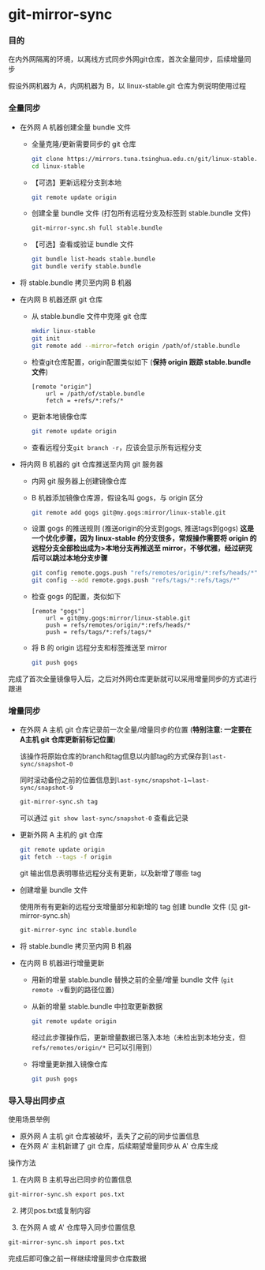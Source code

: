 # git-mirror-sync

### 目的

在内外网隔离的环境，以离线方式同步外网git仓库，首次全量同步，后续增量同步

假设外网机器为 A，内网机器为 B，以 linux-stable.git 仓库为例说明使用过程

### 全量同步

- 在外网 A 机器创建全量 bundle 文件
  - 全量克隆/更新需要同步的 git 仓库

    ```bash
    git clone https://mirrors.tuna.tsinghua.edu.cn/git/linux-stable.git
    cd linux-stable
    ```

  - 【可选】更新远程分支到本地

    ```bash
    git remote update origin
    ```

  - 创建全量 bundle 文件 (打包所有远程分支及标签到 stable.bundle 文件)

    ```bash
    git-mirror-sync.sh full stable.bundle
    ```

  - 【可选】查看或验证 bundle 文件

    ```bash
    git bundle list-heads stable.bundle
    git bundle verify stable.bundle
    ```

- 将 stable.bundle 拷贝至内网 B 机器
- 在内网 B 机器还原 git 仓库
  - 从 stable.bundle 文件中克隆 git 仓库

    ```bash
    mkdir linux-stable
    git init
    git remote add --mirror=fetch origin /path/of/stable.bundle
    ```

  - 检查git仓库配置，origin配置类似如下 (**保持 origin 跟踪 stable.bundle 文件**)

    ```
    [remote "origin"]
        url = /path/of/stable.bundle
        fetch = +refs/*:refs/*
    ```

  - 更新本地镜像仓库

    ```bash
    git remote update origin
    ```

  - 查看远程分支`git branch -r`，应该会显示所有远程分支

- 将内网 B 机器的 git 仓库推送至内网 git 服务器
  - 内网 git 服务器上创建镜像仓库
  - B 机器添加镜像仓库源，假设名叫 gogs，与 origin 区分

    ```bash
    git remote add gogs git@my.gogs:mirror/linux-stable.git
    ```

  - 设置 gogs 的推送规则 (推送origin的分支到gogs, 推送tags到gogs)
    **这是一个优化步骤，因为 linux-stable 的分支很多，常规操作需要将 origin 的远程分支全部检出成为>本地分支再推送至 mirror，不够优雅，经过研究后可以跳过本地分支步骤**

    ```bash
    git config remote.gogs.push "refs/remotes/origin/*:refs/heads/*"
    git config --add remote.gogs.push "refs/tags/*:refs/tags/*"
    ```

  - 检查 gogs 的配置，类似如下

    ```
    [remote "gogs"]
        url = git@my.gogs:mirror/linux-stable.git
        push = refs/remotes/origin/*:refs/heads/*
        push = refs/tags/*:refs/tags/*
    ```

  - 将 B 的 origin 远程分支和标签推送至 mirror

    ```bash
    git push gogs
    ```

完成了首次全量镜像导入后，之后对外网仓库更新就可以采用增量同步的方式进行跟进

### 增量同步

- 在外网 A 主机 git 仓库记录前一次全量/增量同步的位置 (**特别注意: 一定要在A主机 git 仓库更新前标记位置**)

  该操作将原始仓库的branch和tag信息以内部tag的方式保存到`last-sync/snapshot-0`

  同时滚动备份之前的位置信息到`last-sync/snapshot-1`~`last-sync/snapshot-9`

  ```bash
  git-mirror-sync.sh tag
  ```

  可以通过 `git show last-sync/snapshot-0` 查看此记录

- 更新外网 A 主机的 git 仓库

  ```bash
  git remote update origin
  git fetch --tags -f origin
  ```

  git 输出信息表明哪些远程分支有更新，以及新增了哪些 tag

- 创建增量 bundle 文件

  使用所有有更新的远程分支增量部分和新增的 tag 创建 bundle 文件 (见 git-mirror-sync.sh)

  ```bash
  git-mirror-sync inc stable.bundle
  ```

- 将 stable.bundle 拷贝至内网 B 机器

- 在内网 B 机器进行增量更新
  - 用新的增量 stable.bundle 替换之前的全量/增量 bundle 文件 (`git remote -v`看到的路径位置)
  - 从新的增量 stable.bundle 中拉取更新数据

    ```bash
    git remote update origin
    ```

    经过此步骤操作后，更新增量数据已落入本地（未检出到本地分支，但 `refs/remotes/origin/*` 已可以引用到）

  - 将增量更新推入镜像仓库

    ```bash
    git push gogs
    ```

### 导入导出同步点

使用场景举例

- 原外网 A 主机 git 仓库被破坏，丢失了之前的同步位置信息
- 在外网 A' 主机新建了 git 仓库，后续期望增量同步从 A' 仓库生成

操作方法

1. 在内网 B 主机导出已同步的位置信息

  ```bash
  git-mirror-sync.sh export pos.txt
  ```

2. 拷贝pos.txt或复制内容

3. 在外网 A 或 A' 仓库导入同步位置信息

  ```bash
  git-mirror-sync.sh import pos.txt
  ```

完成后即可像之前一样继续增量同步仓库数据

